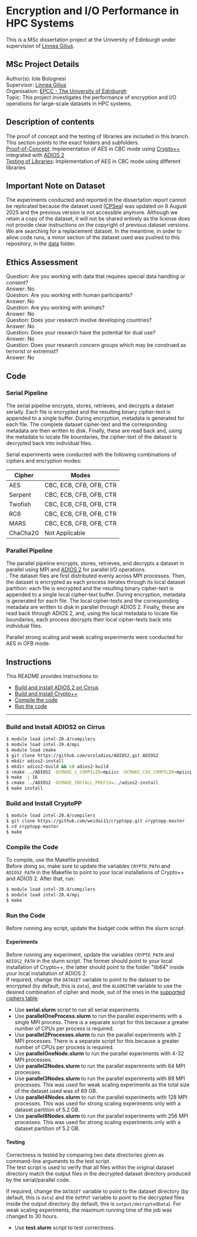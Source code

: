 # Encryption and I/O Performance in HPC Systems 
This is a MSc dissertation project at the University of Edinburgh under supervision of [Linnea Gilius](https://www.epcc.ed.ac.uk/about-us/our-team/linnea-gilius).

## MSc Project Details	
Author(s): Iole Bolognesi <br>
Supervisor: [Linnea Gilius](https://www.epcc.ed.ac.uk/about-us/our-team/linnea-gilius) <br>
Organisation: [EPCC - The University of Edinburgh](https://www.epcc.ed.ac.uk/) <br>
Topic: This project investigates the performance of encryption and I/O operations for large-scale datasets in HPC systems.  

## Description of contents 
The proof of concept and the testing of libraries are included in this branch. This section points to the exact folders and subfolders. <br>
[Proof-of-Concept](https://github.com/iole-bolognesi/Encryption-and-I-O-Performance-in-HPC-Systems/tree/main/poc): Implementation of AES in CBC mode using [Crypto++](https://github.com/weidai11/cryptopp) integrated with [ADIOS 2](https://adios2.readthedocs.io/en/v2.10.2/) <br>
[Testing of Libraries](https://github.com/iole-bolognesi/Encryption-and-I-O-Performance-in-HPC-Systems/tree/main/poc/test-libraries): Implementation of AES in CBC mode using different libraries <br>


## Important Note on Dataset 
The experiments conducted and reported in the dissertation report cannot be replicated because the dataset used ([CPSea](https://www.kaggle.com/datasets/ziyiyang180104/cpsea)) was updated on 8 August 2025 and the previous version is not accessible anymore. Although we retain a copy of the dataset, it will not be shared entirely as the license does not provide clear instructions on the copyright of previous dataset versions. We are searching for a replacement dataset. In the meantime, in order to allow code runs, a minor section of the dataset used was pushed to this repository, in the [data]([https://git.ecdf.ed.ac.uk/msc-24-25/s2759018/-/tree/main/data?ref_type=heads](https://github.com/iole-bolognesi/Encryption-and-I-O-Performance-in-HPC-Systems/tree/main/data)) folder. <br>

## Ethics Assessment 

Question: Are you working with data that requires special data handling or consent? <br>
Answer: No <br>
Question: Are you working with human participants? <br>
Answer: No <br>
Question: Are you working with animals? <br>
Answer: No <br>
Question: Does your research involve developing countries?<br>
Answer: No <br>
Question: Does your research have the potential for dual use?<br>
Answer: No <br>
Question: Does your research concern groups which may be construed as terrorist or extremist?<br>
Answer: No <br>

## Code
### Serial Pipeline
The serial pipeline encrypts, stores, retrieves, and decrypts a dataset serially.  Each file is encrypted and the resulting binary cipher-text is appended to a single buffer. During encryption, metadata is generated for each file. The complete dataset cipher-text and the corresponding metadata are then written to disk. Finally, these are read back and, using the metadata to locate file boundaries,
the cipher-text of the dataset is decrypted back into individual files. <br> 

Serial experiments were conducted with the following combinations of ciphers and encryption modes:

| Cipher   | Modes                          |
|----------|--------------------------------|
| AES      | CBC, ECB, CFB, OFB, CTR        |
| Serpent  | CBC, ECB, CFB, OFB, CTR        |
| Twofish  | CBC, ECB, CFB, OFB, CTR        |
| RC6      | CBC, ECB, CFB, OFB, CTR        |
| MARS     | CBC, ECB, CFB, OFB, CTR        |
| ChaCha20 | Not Applicable                 |

### Parallel Pipeline
The parallel pipeline encrypts, stores, retrieves, and decrypts a dataset in parallel using MPI and [ADIOS 2](https://adios2.readthedocs.io/en/v2.10.2/)
for parallel I/O operations. <br>. The dataset files are first distributed evenly across MPI processes. Then, the dataset is encrypted as each process iterates through its local dataset partition: each file is encrypted and the resulting binary cipher-text is appended to a single local cipher-text buffer. During encryption, metadata is generated for each file. The local cipher-texts and the corresponding metadata are written to disk in parallel through ADIOS 2. Finally, these are read back through ADIOS 2, and, using the local metadata to locate file boundaries, each process decrypts their local cipher-texts  back into individual files. 

Parallel strong scaling and weak scaling experiments were conducted for AES in OFB mode. 


## Instructions 

This README provides instructions to:

- [Build and install ADIOS 2 on Cirrus](#build-and-install-adios2-on-cirrus)
- [Build and install Crypto++](#build-and-install-cryptopp)
- [Compile the code](#compile-the--code)
- [Run the code](#run-the--code)

---

### Build and Install ADIOS2 on Cirrus

```bash
$ module load intel-20.4/compilers
$ module load intel-20.4/mpi
$ module load cmake
$ git clone https://github.com/ornladios/ADIOS2.git ADIOS2
$ mkdir adios2-install
$ mkdir adios2-build && cd adios2-build
$ cmake ../ADIOS2 -DCMAKE_C_COMPILER=mpiicc -DCMAKE_CXX_COMPILER=mpiicpc -DCMAKE_Fortran_COMPILER=mpiifort -DADIOS2_BUILD_EXAMPLES=ON -DADIOS2_USE_MPI=ON
$ make -j 16
$ cmake ../ADIOS2 -DCMAKE_INSTALL_PREFIX=../adios2-install
$ make install
```
### Build and Install CryptoPP
```bash
$ module load intel-20.4/compilers
$ git clone https://github.com/weidai11/cryptopp.git cryptopp-master
$ cd cryptopp-master
$ make
```

### Compile the Code 
To compile, use the Makefile provided. <br>
Before doing so, make sure to update the variables `CRYPTO_PATH` and `ADIOS2_PATH` in the Makefile to point to your local installations of Crypto++ and ADIOS 2. After that, run: 

```bash
$ module load intel-20.4/compilers
$ module load intel-20.4/mpi
$ make 
```

### Run the Code 
Before running any script, update the budget code within the slurm script.  

#### Experiments 
Before running any experiment, update the variables `CRYPTO_PATH` and `ADIOS2_PATH` in the slurm script. The former should point to your local installation of Crypto++, the latter should point to the folder "lib64" inside your local installation of ADIOS 2. <br>
If required, change the `DATASET` variable to point to the dataset to be encrypted (by default, this is `data`), and the `ALGORITHM` variable to use the desired combination of cipher and mode, out of the ones in the [supported ciphers table](#serial-pipeline).

- Use **serial.slurm** script to run all serial experiments. 
- Use **parallelOneProcess.slurm** to run the parallel experiments with a single MPI process. There is a separate script for this because a greater number of CPUs per process is required. 
- Use **parallel2Processes.slurm** to run the parallel experiments with 2 MPI processes. There is a separate script for this because a greater number of CPUs per process is required. 
- Use **parallelOneNode.slurm** to run the parallel experiments with 4-32 MPI processes.
- Use **parallel2Nodes.slurm** to run the parallel experiments with 64 MPI processes.
- Use **parallel3Nodes.slurm** to run the parallel experiments with 89 MPI processes. This was used for weak scaling experiments as the total size of the dataset used was of 89 GB.
- Use **parallel4Nodes.slurm** to run the parallel experiments with 128 MPI processes. This was used for strong scaling experiments only with a dataset partition of 5.2 GB. 
- Use **parallel8Nodes.slurm** to run the parallel experiments with 256 MPI processes. This was used for strong scaling experiments only with a dataset partition of 5.2 GB.

#### Testing 
Correctness is tested by comparing two data directories given as command-line arguments to the test script. <br>
The test script is used to verify that all files within the original dataset directory match the output files in the decrypted dataset directory produced by the serial/parallel code. <br>

If required, change the `DATASET` variable to point to the dataset directory (by default, this is `data`) and the `OUTPUT` variable to point to the decrypted files inside the output directory (by default, this is `output/decryptedData`).
For weak scaling experiments, the maximum running time of the job was changed to 30 hours. 

- Use **test.slurm** script to test correctness. 

